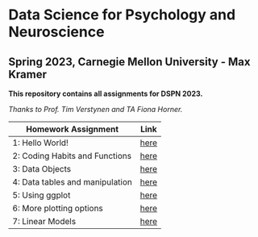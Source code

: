 # Data Science for Psychology and Neuroscience
## Spring 2023, Carnegie Mellon University - Max Kramer

**This repository contains all assignments for DSPN 2023.**

*Thanks to Prof. Tim Verstynen and TA Fiona Horner.*

| Homework Assignment | Link |
| ------------------- | ---- |
| 1: Hello World!     | [here](Homework1_HelloWorld.ipynb) |
| 2: Coding Habits and Functions | [here](Exercise2.ipynb) |
| 3: Data Objects | [here](Exercise3.ipynb) |
| 4: Data tables and manipulation | [here](Exercise4.ipynb) |
| 5: Using ggplot | [here](Exercise5.ipynb) |
| 6: More plotting options | [here](Exercise6.ipynb) |
| 7: Linear Models | [here](Exercise7.ipynb) |


